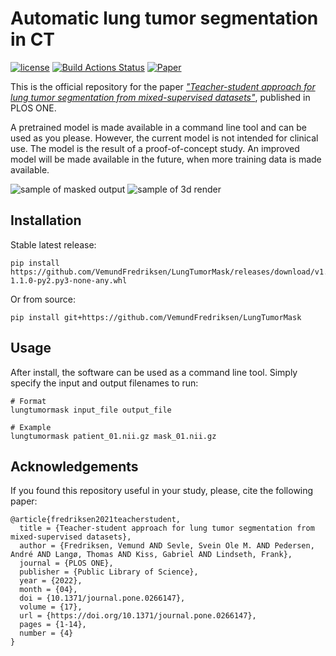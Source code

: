 # Automatic lung tumor segmentation in CT

[![license](https://img.shields.io/github/license/DAVFoundation/captain-n3m0.svg?style=flat-square)](https://github.com/DAVFoundation/captain-n3m0/blob/master/LICENSE)
[![Build Actions Status](https://github.com/VemundFredriksen/LungTumorMask/workflows/Build/badge.svg)](https://github.com/VemundFredriksen/LungTumorMask/actions)
[![Paper](https://zenodo.org/badge/DOI/10.1371/journal.pone.0266147.svg)](https://doi.org/10.1371/journal.pone.0266147)

This is the official repository for the paper [_"Teacher-student approach for lung tumor segmentation from mixed-supervised datasets"_](https://journals.plos.org/plosone/article?id=10.1371/journal.pone.0266147), published in PLOS ONE.

A pretrained model is made available in a command line tool and can be used as you please. However, the current model is not intended for clinical use. The model is the result of a proof-of-concept study. An improved model will be made available in the future, when more training data is made available.

![sample of masked output](https://github.com/VemundFredriksen/LungTumorMask/releases/download/0.0.1/sample_images.png "Sample output of two different tumors")
![sample of 3d render](https://github.com/VemundFredriksen/LungTumorMask/releases/download/0.0.1/sample_renders.png "3D render of two masked outputs")

## Installation

Stable latest release:
```
pip install https://github.com/VemundFredriksen/LungTumorMask/releases/download/v1.1.0/lungtumormask-1.1.0-py2.py3-none-any.whl
```

Or from source:
```
pip install git+https://github.com/VemundFredriksen/LungTumorMask
```

## Usage
After install, the software can be used as a command line tool. Simply specify the input and output filenames to run:
```
# Format
lungtumormask input_file output_file

# Example
lungtumormask patient_01.nii.gz mask_01.nii.gz
```

## Acknowledgements
If you found this repository useful in your study, please, cite the following paper:
```
@article{fredriksen2021teacherstudent,
  title = {Teacher-student approach for lung tumor segmentation from mixed-supervised datasets},
  author = {Fredriksen, Vemund AND Sevle, Svein Ole M. AND Pedersen, André AND Langø, Thomas AND Kiss, Gabriel AND Lindseth, Frank},
  journal = {PLOS ONE},
  publisher = {Public Library of Science},
  year = {2022},
  month = {04},
  doi = {10.1371/journal.pone.0266147},
  volume = {17},
  url = {https://doi.org/10.1371/journal.pone.0266147},
  pages = {1-14},
  number = {4}
}
```

